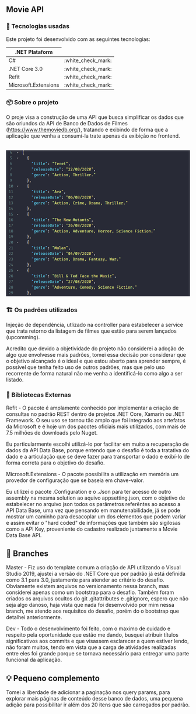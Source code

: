 ﻿<h2 aligin="center">Movie API</h2>

### :rocket: Tecnologias usadas

Este projeto foi desenvolvido com as seguintes tecnologias:

<table>
  <thead>
    <th>.NET Plataform</th>
  </thead>
  <tbody>
    <tr>
      <td>C#</td>
      <td>:white_check_mark:</td>
    </tr>
    <tr>
      <td>.NET Core 3.0</td>
      <td>:white_check_mark:</td>
    </tr>
    <tr>
      <td>Refit</td>
      <td>:white_check_mark:</td>
    </tr>
    <tr>
      <td>Microsoft.Extensions</td>
      <td>:white_check_mark:</td>
    </tr>
  </tbody>
  
</table>

### :package: Sobre o projeto

O proje visa a construção de uma API que busca simplificar os dados que são oriundos da API de Banco de Dados de Filmes (https://www.themoviedb.org/), tratando e exibindo de forma que a aplicação que venha a consumí-la trate apenas da exibição no frontend.

<br>
<img src="./preview.PNG"/>
<br>

### :building_construction: Os padrões utilizados

Injeção de dependência, utlizado na controller para estabelecer a service que trata retorno da listagem de filmes que estão para serem lançados (upcomming).

Acredito que devido a objetividade do projeto não considerei a adoção de algo que envolvesse mais padrões, tomei essa decisão por considerar que o objetivo alcançado é o ideal e que estou aberto para aprender sempre, é possível que tenha feito uso de outros padrões, mas que pelo uso recorrente de forma natural não me venha a identificá-lo como algo a ser listado.

### :speech_balloon: Bibliotecas Externas

Refit - O pacote é amplamente conhecido por implementar a criação de consultas no padrão REST dentro de projetos .NET Core, Xamarin ou .NET Framework. O seu uso se tornou tão amplo que foi integrado aos artefatos da Microsoft e é hoje um dos pacotes oficiais mais utilizados, com mais de 7.5 milhões de downloads pelo Nuget.

Eu particularmente escolhi utilizá-lo por facilitar em muito a recuperação de dados da API Data Base, porque entendo que o desafio é toda a tratativa do dado e a articulação que se deve fazer para transportar o dado e exibí-lo de forma correta para o objetivo do desafio.

Microsoft.Extensions - O pacote possibilita a utilização em memória um provedor de configuração que se baseia em chave-valor.

Eu utilizei o pacote .Configuration e o .Json para ter acesso de outro assembly na mesma solution ao aquivo appsetting.json, com o objetivo de estabelecer no arquivo json todos os parâmetros referêntes ao acesso a API Data Base, uma vez que pensando em manutenabilidade, já se pode mostrar um caminho para desacoplar um dos elementos que podem variar e assim evitar o "hard coded" de informações que também são sigilosas como a API Key, proveniente do cadastro realizado juntamente a Movie Data Base API.

## :twisted_rightwards_arrows: Branches

Master - Fiz uso do template comum a criação de API utilizando o Visual Studio 2019, ajustei a versão do .NET Core que por padrão já está definida como 3.1 para 3.0, justamente para atender ao critério do desafio.
Obviamente existem arquivos no versionamento nessa branch, mas considerei apenas como um bootstrap para o desafio. Também foram criados os arquivos ocultos do git .gitattributes e .gitignore, espero que não seja algo danoso, haja vista que nada foi desenvolvido por mim nessa branch, me atendo aos requisitos do desafio, porém do o bootstrap que detalhei anteriormente.

Dev - Todo o desenvolvimento foi feito, com o maximo de cuidado e respeito pela oportunidade que estão me dando, busquei atribuir títulos significativos aos commits e que visassem esclarecer a quem estiver lendo, não foram muitos, tendo em vista que a carga de atividades realizadas entre eles foi grande porque se tornava necessário para entregar uma parte funcional da aplicação.

## :bulb: Pequeno complemento

Tomei a liberdade de adicionar a paginação nos query params, para explorar mais páginas de conteúdo desse banco de dados, uma pequena adição para possibilitar ir além dos 20 itens que são carregados por padrão.
